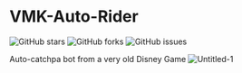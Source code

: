 # VMK-Auto-Rider

![GitHub stars](https://img.shields.io/github/stars/Connor9994/VMK-Auto-Rider-2016?style=social) ![GitHub forks](https://img.shields.io/github/forks/Connor9994/VMK-Auto-Rider-2016?style=social) ![GitHub issues](https://img.shields.io/github/issues/Connor9994/VMK-Auto-Rider-2016) 

Auto-catchpa bot from a very old Disney Game
![Untitled-1](https://github.com/user-attachments/assets/9c039447-1db5-480d-a9a0-c408ef4351c1)
